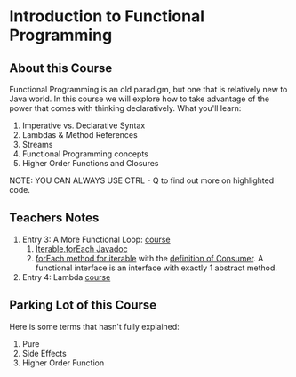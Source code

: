 # Introduction to Functional Programming
## About this Course

Functional Programming is an old paradigm, but one that is relatively new to Java world. In this course we will explore 
how to take advantage of the power that comes with thinking declaratively. What you'll learn:
1. Imperative vs. Declarative Syntax
2. Lambdas & Method References
3. Streams
4. Functional Programming concepts
5. Higher Order Functions and Closures

NOTE: YOU CAN ALWAYS USE CTRL - Q to find out more on highlighted code.

## Teachers Notes
1. Entry 3: A More Functional Loop: [course](https://teamtreehouse.com/library/a-more-functional-loop)
    1. [Iterable.forEach Javadoc](https://docs.oracle.com/javase/8/docs/api/java/lang/Iterable.html#forEach-java.util.function.Consumer-)
    2. [forEach method for iterable](https://docs.oracle.com/javase/8/docs/api/java/lang/Iterable.html#forEach-java.util.function.Consumer-)
    with the [definition of Consumer](https://docs.oracle.com/javase/8/docs/api/java/util/function/Consumer.html).
    A functional interface is an interface with exactly 1 abstract method.
2. Entry 4: Lambda [course](https://teamtreehouse.com/library/lambdas)
    
## Parking Lot of this Course
Here is some terms that hasn't fully explained:
1. Pure
2. Side Effects
3. Higher Order Function